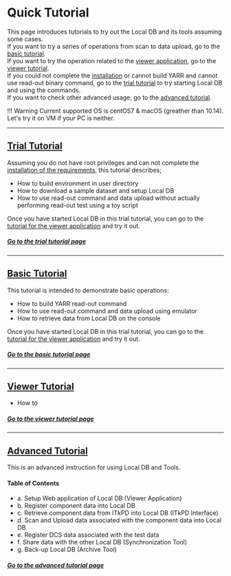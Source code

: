# Quick Tutorial

This page introduces tutorials to try out the Local DB and its tools assuming some cases.<br>
If you want to try a series of operations from scan to data upload, go to the [basic tutorial](#basic-tutorial).<br>
If you want to try the operation related to the [viewer application](viewer.md), go to the [viewer tutorial](#viewer-tutorial).<br>
If you could not complete the [installation](installation.md) or cannot build YARR and cannot use read-out binary command, go to the [trial tutorial](#trial-tutorial) to try starting Local DB and using the commands.<br>
If you want to check other advanced usage, go to the [advanced tutorial](#advanced-tutorial).

!!! Warning
    Current supported OS is centOS7 & macOS (greather than 10.14).<br>
    Let's try it on VM if your PC is neither.

---

## [Trial Tutorial](trial-tutorial.md)

Assuming you do not have root privileges and can not complete the [installation of the requirements](installation.md), this tutorial describes;

- How to build environment in user directory
- How to download a sample dataset and setup Local DB
- How to use read-out command and data upload without actually performing read-out test using a toy script

Once you have started Local DB in this trial tutorial, you can go to the [tutorial for the viewer application](viewer-tutorial.md) and try it out.

##### [Go to the trial tutorial page](trial-tutorial.md)

---

## [Basic Tutorial](basic-tutorial.md)

This tutorial is intended to demonstrate basic operations:

- How to build YARR read-out command
- How to use read-out command and data upload using emulator
- How to retrieve data from Local DB on the console

Once you have started Local DB in this trial tutorial, you can go to the [tutorial for the viewer application](viewer-tutorial.md) and try it out.

##### [Go to the basic tutorial page](basic-tutorial.md)

---

## [Viewer Tutorial](viewer-tutorial.md)

- How to

##### [Go to the viewer tutorial page](viewer-tutorial.md)

---

## [Advanced Tutorial](advanced-tutorial.md)

This is an advanced instruction for using Local DB and Tools.<br>

#### Table of Contents

- a. Setup Web application of Local DB (Viewer Application)
- b. Register component data into Local DB
- c. Retrieve component data from ITkPD into Local DB (ITkPD Interface)
- d. Scan and Upload data associated with the component data into Local DB
- e. Register DCS data associated with the test data
- f. Share data with the other Local DB (Synchronization Tool)
- g. Back-up Local DB (Archive Tool)

##### [Go to the advanced tutorial page](advanced-tutorial.md)
